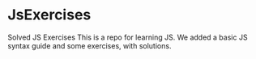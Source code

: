 # JsExercises
Solved JS Exercises
This is a repo for learning JS. We added a basic JS syntax guide and some exercises, with solutions.
